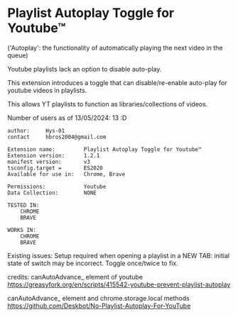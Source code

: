 # Playlist Autoplay Toggle for Youtube™

('Autoplay': the functionality of automatically playing the next video in the queue) 

Youtube playlists lack an option to disable auto-play.

This extension introduces a toggle that can disable/re-enable auto-play for youtube videos in playlists. 

This allows YT playlists to function as libraries/collections of videos. 

Number of users as of 13/05/2024: 13 :D
```
author:     Hys-01
contact     hbros2004@gmail.com 
```
```
Extension name:         Playlist Autoplay Toggle for Youtube™
Extension version:      1.2.1
manifest version:       v3  
tsconfig.target =       ES2020 
Available for use in:   Chrome, Brave

Permissions:            Youtube
Data Collection:        NONE

```
```
TESTED IN: 
    CHROME
    BRAVE
    
WORKS IN: 
    CHROME
    BRAVE
```
Existing issues: 
Setup required when opening a playlist in a NEW TAB: initial state of switch may be incorrect. Toggle once/twice to fix.

credits: 
canAutoAdvance_ element of youtube
    https://greasyfork.org/en/scripts/415542-youtube-prevent-playlist-autoplay 

canAutoAdvance_ element and chrome.storage.local methods 
    https://github.com/Deskbot/No-Playlist-Autoplay-For-YouTube




